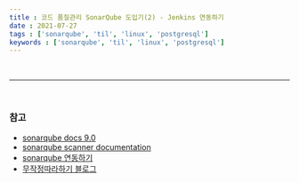```yaml
---
title : 코드 품질관리 SonarQube 도입기(2) - Jenkins 연동하기
date : 2021-07-27
tags : ['sonarqube', 'til', 'linux', 'postgresql']
keywords : ['sonarqube', 'til', 'linux', 'postgresql']
---
```


<br/>

---
<br/>

### 참고

- [sonarqube docs 9.0](https://docs.sonarqube.org/latest/analysis/scan/sonarscanner-for-jenkins/)
- [sonarqube scanner documentation](https://plugins.jenkins.io/sonar/)
- [sonarqube 연동하기](https://zunoxi.tistory.com/105)
- [무작정따라하기 블로그](https://dololgun.github.io/sonarqube/sonarqube/)